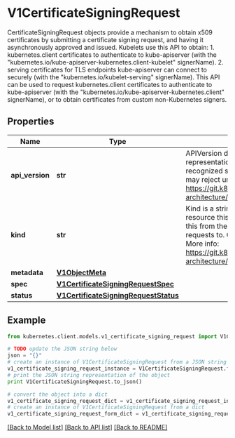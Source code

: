# V1CertificateSigningRequest

CertificateSigningRequest objects provide a mechanism to obtain x509 certificates by submitting a certificate signing request, and having it asynchronously approved and issued.  Kubelets use this API to obtain:  1. kubernetes.client certificates to authenticate to kube-apiserver (with the \"kubernetes.io/kube-apiserver-kubernetes.client-kubelet\" signerName).  2. serving certificates for TLS endpoints kube-apiserver can connect to securely (with the \"kubernetes.io/kubelet-serving\" signerName).  This API can be used to request kubernetes.client certificates to authenticate to kube-apiserver (with the \"kubernetes.io/kube-apiserver-kubernetes.client\" signerName), or to obtain certificates from custom non-Kubernetes signers.

## Properties
Name | Type | Description | Notes
------------ | ------------- | ------------- | -------------
**api_version** | **str** | APIVersion defines the versioned schema of this representation of an object. Servers should convert recognized schemas to the latest internal value, and may reject unrecognized values. More info: https://git.k8s.io/community/contributors/devel/sig-architecture/api-conventions.md#resources | [optional] 
**kind** | **str** | Kind is a string value representing the REST resource this object represents. Servers may infer this from the endpoint the kubernetes.client submits requests to. Cannot be updated. In CamelCase. More info: https://git.k8s.io/community/contributors/devel/sig-architecture/api-conventions.md#types-kinds | [optional] 
**metadata** | [**V1ObjectMeta**](V1ObjectMeta.md) |  | [optional] 
**spec** | [**V1CertificateSigningRequestSpec**](V1CertificateSigningRequestSpec.md) |  | 
**status** | [**V1CertificateSigningRequestStatus**](V1CertificateSigningRequestStatus.md) |  | [optional] 

## Example

```python
from kubernetes.client.models.v1_certificate_signing_request import V1CertificateSigningRequest

# TODO update the JSON string below
json = "{}"
# create an instance of V1CertificateSigningRequest from a JSON string
v1_certificate_signing_request_instance = V1CertificateSigningRequest.from_json(json)
# print the JSON string representation of the object
print V1CertificateSigningRequest.to_json()

# convert the object into a dict
v1_certificate_signing_request_dict = v1_certificate_signing_request_instance.to_dict()
# create an instance of V1CertificateSigningRequest from a dict
v1_certificate_signing_request_form_dict = v1_certificate_signing_request.from_dict(v1_certificate_signing_request_dict)
```
[[Back to Model list]](../README.md#documentation-for-models) [[Back to API list]](../README.md#documentation-for-api-endpoints) [[Back to README]](../README.md)


